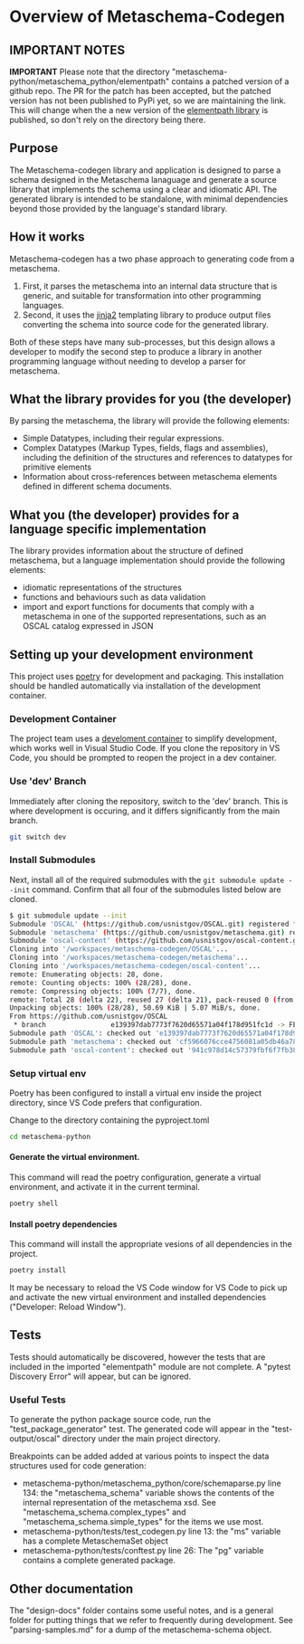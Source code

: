 # Overview of Metaschema-Codegen

## IMPORTANT NOTES 

**IMPORTANT** Please note that the directory "metaschema-python/metaschema_python/elementpath" contains a patched version of a github repo. The PR for the patch has been accepted, but the patched version has not been published to PyPi yet, so we are maintaining the link. This will change when the a new version of the [elementpath library](https://pypi.org/project/elementpath/) is published, so don't rely on the directory being there.

## Purpose

The Metaschema-codegen library and application is designed to parse a schema designed in the Metaschema lanaguage and generate a source library that implements the schema using a clear and idiomatic API. The generated library is intended to be standalone, with minimal dependencies beyond those provided by the language's standard library.

## How it works

Metaschema-codegen has a two phase approach to generating code from a metaschema.

1. First, it parses the metaschema into an internal data structure that is generic, and suitable for transformation into other programming languages.
1. Second, it uses the [jinja2](https://jinja.palletsprojects.com/en/3.0.x/) templating library to produce output files converting the schema into source code for the generated library.

Both of these steps have many sub-processes, but this design allows a developer to modify the second step to produce a library in another programming language without needing to develop a parser for metaschema. 

## What the library provides for you (the developer)

By parsing the metaschema, the library will provide the following elements:

- Simple Datatypes, including their regular expressions.
- Complex Datatypes (Markup Types, fields, flags and assemblies), including the definition of the structures and references to datatypes for primitive elements
- Information about cross-references between metaschema elements defined in different schema documents.

## What you (the developer) provides for a language specific implementation

The library provides information about the structure of defined metaschema, but a language implementation should provide the following elements:

- idiomatic representations of the structures
- functions and behaviours such as data validation
- import and export functions for documents that comply with a metaschema in one of the supported representations, such as an OSCAL catalog expressed in JSON

## Setting up your development environment

This project uses [poetry](https://python-poetry.org/) for development and packaging. This installation should be handled automatically via installation of the development container.

### Development Container

The project team uses a [develoment container](https://containers.dev/) to simplify development, which works well in Visual Studio Code. If you clone the repository in VS Code, you should be prompted to reopen the project in a dev container.

### Use 'dev' Branch

Immediately after cloning the repository, switch to the 'dev' branch. This is where development is occuring, and it differs significantly from the main branch.

```sh
git switch dev
```

### Install Submodules

Next, install all of the required submodules with the `git submodule update --init` command. Confirm that all four of the submodules listed below are cloned.

```sh
$ git submodule update --init
Submodule 'OSCAL' (https://github.com/usnistgov/OSCAL.git) registered for path 'OSCAL'
Submodule 'metaschema' (https://github.com/usnistgov/metaschema.git) registered for path 'metaschema'
Submodule 'oscal-content' (https://github.com/usnistgov/oscal-content.git) registered for path 'oscal-content'
Cloning into '/workspaces/metaschema-codegen/OSCAL'...
Cloning into '/workspaces/metaschema-codegen/metaschema'...
Cloning into '/workspaces/metaschema-codegen/oscal-content'...
remote: Enumerating objects: 28, done.
remote: Counting objects: 100% (28/28), done.
remote: Compressing objects: 100% (7/7), done.
remote: Total 28 (delta 22), reused 27 (delta 21), pack-reused 0 (from 0)
Unpacking objects: 100% (28/28), 50.69 KiB | 5.07 MiB/s, done.
From https://github.com/usnistgov/OSCAL
 * branch                e139397dab7773f7620d65571a04f178d951fc1d -> FETCH_HEAD
Submodule path 'OSCAL': checked out 'e139397dab7773f7620d65571a04f178d951fc1d'
Submodule path 'metaschema': checked out 'cf5966076cce4756081a05db46a784f5fb25af27'
Submodule path 'oscal-content': checked out '941c978d14c57379fbf6f7fb388f675067d5bff7'
```

### Setup virtual env

Poetry has been configured to install a virtual env inside the project directory, since VS Code prefers that configuration.

Change to the directory containing the pyproject.toml

```sh
cd metaschema-python
```

#### Generate the virtual environment. 
This command will read the poetry configuration, generate a virtual environment, and activate it in the current terminal.

```sh
poetry shell
```

#### Install poetry dependencies
This command will install the appropriate vesions of all dependencies in the project.

```sh
poetry install
```

 It may be necessary to reload the VS Code window for VS Code to pick up and activate the new virtual environment and installed dependencies ("Developer: Reload Window").


## Tests

 Tests should automatically be discovered, however the tests that are included in the imported "elementpath" module are not complete. A "pytest Discovery Error" will appear, but can be ignored. 

### Useful Tests

To generate the python package source code, run the "test_package_generator" test. The generated code will appear in the "test-output/oscal" directory under the main project directory. 
 
Breakpoints can be added added at various points to inspect the data structures used for code generation:

- metaschema-python/metaschema_python/core/schemaparse.py line 134: the "metaschema_schema" variable shows the contents of the internal representation of the metaschema xsd. See "metaschema_schema.complex_types" and "metaschema_schema.simple_types" for the items we use most.
- metaschema-python/tests/test_codegen.py line 13: the "ms" variable has a complete MetaschemaSet object
- metaschema-python/tests/conftest.py line 26: The "pg" variable contains a complete generated package.

## Other documentation

The "design-docs" folder contains some useful notes, and is a general folder for putting things that we refer to frequently during development. See "parsing-samples.md" for a dump of the metaschema-schema object.